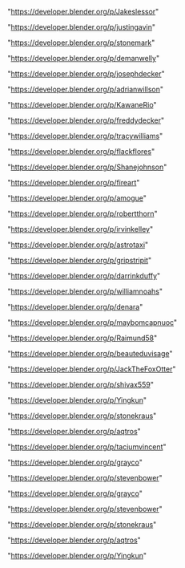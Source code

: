 "https://developer.blender.org/p/Jakeslessor"

"https://developer.blender.org/p/justingavin"

"https://developer.blender.org/p/stonemark"

"https://developer.blender.org/p/demanwelly"

"https://developer.blender.org/p/josephdecker"

"https://developer.blender.org/p/adrianwillson"

"https://developer.blender.org/p/KawaneRio"

"https://developer.blender.org/p/freddydecker"

"https://developer.blender.org/p/tracywilliams"

"https://developer.blender.org/p/flackflores"

"https://developer.blender.org/p/Shanejohnson"

"https://developer.blender.org/p/fireart"

"https://developer.blender.org/p/amogue"

"https://developer.blender.org/p/robertthorn"

"https://developer.blender.org/p/irvinkelley"

"https://developer.blender.org/p/astrotaxi"

"https://developer.blender.org/p/gripstripit"

"https://developer.blender.org/p/darrinkduffy"

"https://developer.blender.org/p/williamnoahs"

"https://developer.blender.org/p/denara"

"https://developer.blender.org/p/maybomcapnuoc"

"https://developer.blender.org/p/Raimund58"

"https://developer.blender.org/p/beauteduvisage"

"https://developer.blender.org/p/JackTheFoxOtter"

"https://developer.blender.org/p/shivax559"

"https://developer.blender.org/p/Yingkun"

"https://developer.blender.org/p/stonekraus"

"https://developer.blender.org/p/aqtros"

"https://developer.blender.org/p/taciumvincent"

"https://developer.blender.org/p/grayco"

"https://developer.blender.org/p/stevenbower"

 
"https://developer.blender.org/p/grayco"


"https://developer.blender.org/p/stevenbower"


"https://developer.blender.org/p/stonekraus"


"https://developer.blender.org/p/aqtros"


"https://developer.blender.org/p/Yingkun"


 
